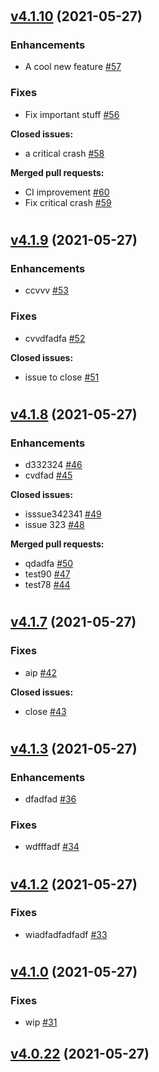 #

## [v4.1.10](https://github.com/zihejia/TestRepostitory/tree/v4.1.10) (2021-05-27)

### Enhancements

- A cool new feature [\#57](https://github.com/zihejia/TestRepostitory/pull/57)

### Fixes

- Fix important stuff [\#56](https://github.com/zihejia/TestRepostitory/pull/56)

**Closed issues:**

- a critical crash [\#58](https://github.com/zihejia/TestRepostitory/issues/58)

**Merged pull requests:**

- CI improvement [\#60](https://github.com/zihejia/TestRepostitory/pull/60)
- Fix critical crash [\#59](https://github.com/zihejia/TestRepostitory/pull/59)

#

## [v4.1.9](https://github.com/zihejia/TestRepostitory/tree/v4.1.9) (2021-05-27)

### Enhancements

- ccvvv [\#53](https://github.com/zihejia/TestRepostitory/pull/53)

### Fixes

- cvvdfadfa [\#52](https://github.com/zihejia/TestRepostitory/pull/52)

**Closed issues:**

- issue to close [\#51](https://github.com/zihejia/TestRepostitory/issues/51)

#

## [v4.1.8](https://github.com/zihejia/TestRepostitory/tree/v4.1.8) (2021-05-27)

### Enhancements

- d332324 [\#46](https://github.com/zihejia/TestRepostitory/pull/46)
- cvdfad [\#45](https://github.com/zihejia/TestRepostitory/pull/45)

**Closed issues:**

- isssue342341 [\#49](https://github.com/zihejia/TestRepostitory/issues/49)
- issue 323 [\#48](https://github.com/zihejia/TestRepostitory/issues/48)

**Merged pull requests:**

- qdadfa [\#50](https://github.com/zihejia/TestRepostitory/pull/50)
- test90 [\#47](https://github.com/zihejia/TestRepostitory/pull/47)
- test78 [\#44](https://github.com/zihejia/TestRepostitory/pull/44)

#

## [v4.1.7](https://github.com/zihejia/TestRepostitory/tree/v4.1.7) (2021-05-27)

### Fixes

- aip [\#42](https://github.com/zihejia/TestRepostitory/pull/42)

**Closed issues:**

- close [\#43](https://github.com/zihejia/TestRepostitory/issues/43)

#

## [v4.1.3](https://github.com/zihejia/TestRepostitory/tree/v4.1.3) (2021-05-27)

### Enhancements

- dfadfad [\#36](https://github.com/zihejia/TestRepostitory/pull/36)

### Fixes

- wdfffadf [\#34](https://github.com/zihejia/TestRepostitory/pull/34)

#

## [v4.1.2](https://github.com/zihejia/TestRepostitory/tree/v4.1.2) (2021-05-27)

### Fixes

- wiadfadfadfadf [\#33](https://github.com/zihejia/TestRepostitory/pull/33)

#

## [v4.1.0](https://github.com/zihejia/TestRepostitory/tree/v4.1.0) (2021-05-27)

### Fixes

- wip [\#31](https://github.com/zihejia/TestRepostitory/pull/31)

## [v4.0.22](https://github.com/zihejia/TestRepostitory/tree/v4.0.22) (2021-05-27)















